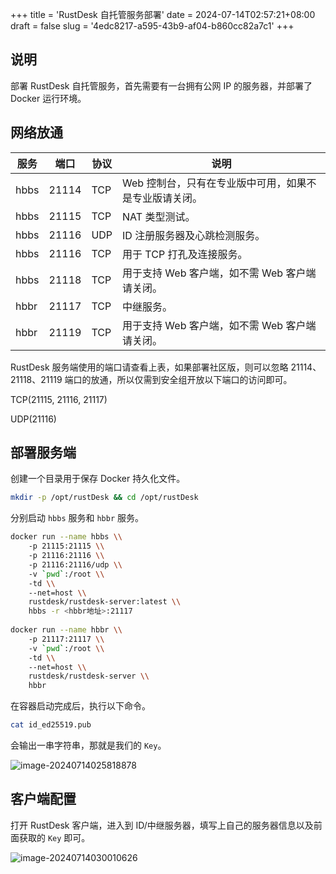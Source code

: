 +++
title = 'RustDesk 自托管服务部署'
date = 2024-07-14T02:57:21+08:00
draft = false
slug = '4edc8217-a595-43b9-af04-b860cc82a7c1'
+++

## 说明

部署 RustDesk 自托管服务，首先需要有一台拥有公网 IP 的服务器，并部署了 Docker 运行环境。

## 网络放通

| 服务 | 端口  | 协议 | 说明                                                   |
| ---- | ----- | ---- | ------------------------------------------------------ |
| hbbs | 21114 | TCP  | Web 控制台，只有在专业版中可用，如果不是专业版请关闭。 |
| hbbs | 21115 | TCP  | NAT 类型测试。                                         |
| hbbs | 21116 | UDP  | ID 注册服务器及心跳检测服务。                          |
| hbbs | 21116 | TCP  | 用于 TCP 打孔及连接服务。                              |
| hbbs | 21118 | TCP  | 用于支持 Web 客户端，如不需 Web 客户端请关闭。         |
| hbbr | 21117 | TCP  | 中继服务。                                             |
| hbbr | 21119 | TCP  | 用于支持 Web 客户端，如不需 Web 客户端请关闭。         |

RustDesk 服务端使用的端口请查看上表，如果部署社区版，则可以忽略 21114、21118、21119 端口的放通，所以仅需到安全组开放以下端口的访问即可。

TCP(21115, 21116, 21117)

UDP(21116)

## 部署服务端

创建一个目录用于保存 Docker 持久化文件。

```bash
mkdir -p /opt/rustDesk && cd /opt/rustDesk
```

分别启动 `hbbs` 服务和 `hbbr` 服务。

```bash
docker run --name hbbs \\
	-p 21115:21115 \\
	-p 21116:21116 \\
	-p 21116:21116/udp \\
	-v `pwd`:/root \\
	-td \\
	--net=host \\
	rustdesk/rustdesk-server:latest \\
	hbbs -r <hbbr地址>:21117
	
docker run --name hbbr \\
	-p 21117:21117 \\
	-v `pwd`:/root \\
	-td \\
	--net=host \\
	rustdesk/rustdesk-server \\
	hbbr
```

在容器启动完成后，执行以下命令。

```bash
cat id_ed25519.pub
```

会输出一串字符串，那就是我们的 `Key`。

![image-20240714025818878](https://s3.kubedevops.cn/s3/image-20240714025818878.png)

## 客户端配置

打开 RustDesk 客户端，进入到 ID/中继服务器，填写上自己的服务器信息以及前面获取的 `Key` 即可。

![image-20240714030010626](https://s3.kubedevops.cn/s3/image-20240714030010626.png)
